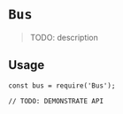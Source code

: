 # `Bus`

> TODO: description

## Usage

```
const bus = require('Bus');

// TODO: DEMONSTRATE API
```
